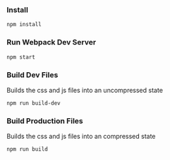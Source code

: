 ### Install

```
npm install
```

### Run Webpack Dev Server

```
npm start
```

### Build Dev Files

Builds the css and js files into an uncompressed state

```
npm run build-dev
```

### Build Production Files

Builds the css and js files into an compressed state

```
npm run build
```
